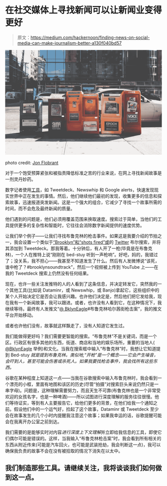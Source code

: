 # 在社交媒体上寻找新闻可以让新闻业变得更好

> 原文：<https://medium.com/hackernoon/finding-news-on-social-media-can-make-journalism-better-a130f040bd57>

![](img/fac6f441c5dfb1242e68bee861c78d16.png)

photo credit: [Jon Flobrant](https://stocksnap.io/author/37312)

对于一个饱受预算紧张和被指责降低标准之苦的行业来说，在网上寻找新闻故事是一剂灵丹妙药。

数字记者使用[工具](https://hackernoon.com/tagged/tools)，如 Tweetdeck、Newswhip 和 Google alerts，快速发现现实世界中正在发生的事情。然后，他们继续他们最初的发现，收集更多的信息和探索故事，迅速报道突发新闻。这是一个强大的组合，它减少了寻找一个故事所需的时间，而不会危及最终新闻的质量。

他们遇到的问题是，他们必须用覆盖范围来换取速度。搜索过于简单，当他们的工具提供更多的复杂性和智能时，它往往会消除数字新闻提供的速度优势。

让我们举个例子——让我们寻找布鲁克林的枪击事件。如果这是我要介绍的节拍之一，我会设置一个类似于[“Brooklyn”和“shots fired”或](https://twitter.com/search?q=Brooklyn+AND+%E2%80%9Cshots+fired%E2%80%9D+OR+shooting)的 [Twitter](https://hackernoon.com/tagged/twitter) 布尔搜索，并将其添加到 Tweetdeck。那我等着。十分钟后，有人开了一枪(毕竟是在布鲁克林)，一个人在推特上说“刚刚在 bed-stuy 听到一声枪响”。好吧，妈的，我错过了；没关系，我不担心——我甚至不知道发生了什么。然后有人发微博说“该死，谁中枪了？#brooklynsoundtrack”，然后一个视频被上传到 YouTube 上——在我的 Tweetdeck 搜索上仍然没有任何结果。

现在，也许一些关注发推特的人的人看到了这条信息，并决定转发它，突然我的一个其他工具(比如说 Dataminr，或 Newswhip，或 Banjo)拿起它，这些组织中的某个人开始决定它是否会让我感兴趣。也许他们决定是，然后他们把它发给我，现在我有一个新闻故事，我可以跟进。或者，也许没有人看到它，在这种情况下，我继续等待。最终有人发推文“[@ BklynEagle](http://twitter.com/BklynEagle)#布鲁克林哈尔茜街枪击案”，我的推文平台开始移动。

或者也许他们没有，故事就这样飘走了，没有人知道它发生过。

我们能做得更好吗？我们需要更智能的搜索。“布鲁克林”不是关键词，而是一个区。行政区有很多其他的东西，街道、商店和当地的娱乐场所，重要的当地人( [@BklynEagle](http://twitter.com/BklynEagle) 举例)和文化。当我在搜索框中输入“布鲁克林”时，我想让它知道提到 Bed-stuy *就是提到布鲁克林。类似地,“开枪”是一个概念——它会产生噪音，会吓到人，甚至可能会伤害或杀死人。如果我要找枪击事件，我会找所有这些东西。*

谷歌在某种程度上知道这一点——当我在谷歌搜索中输入布鲁克林时，我会看到一个漂亮的小框，里面有地图和该区的历史(尽管“拍摄”对搜索巨头来说仍然只是一串字母)。问题是，这种理解需要努力，而且天生不可靠(布鲁克林也是一个非常受欢迎的女孩名字，也是一种啤酒)——所以试图进行深度理解的服务往往很慢。他们等待证实，等到有人主要报告它，给他们更多的背景，在他们给我一个通知之前。假设他们中的一个运气好，捡起了这个故事，Dataminr 或 Tweetdeck 至少会在故事发生的几个小时内提醒我注意这个故事；如果我幸运的话，谷歌提醒可能会在我离开办公室之前到达。

我们需要的是能够实时对内容*进行深度上下文理解*并立即给我信息的工具，即使它们偶尔可能是错误的。这样，当我输入“布鲁克林枪击案”时，我会看到所有相关的东西从附近传来(可能是汽车回火，也可能是武装抢劫，我会判断这一点)，我可以确保我负责的故事不会在没有被拾取的情况下消失在以太中。

## 我们制造那些工具。请继续关注，我将谈谈我们如何做到这一点。